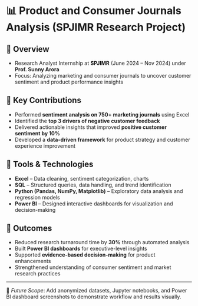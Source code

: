 # 📊 Product and Consumer Journals Analysis (SPJIMR Research Project)

## 🔹 Overview
- Research Analyst Internship at **SPJIMR** (June 2024 – Nov 2024) under **Prof. Sunny Arora**  
- Focus: Analyzing marketing and consumer journals to uncover customer sentiment and product performance insights  

## 🔹 Key Contributions
- Performed **sentiment analysis on 750+ marketing journals** using Excel  
- Identified the **top 3 drivers of negative customer feedback**  
- Delivered actionable insights that improved **positive customer sentiment by 10%**  
- Developed a **data-driven framework** for product strategy and customer experience improvement  

## 🔹 Tools & Technologies
- **Excel** – Data cleaning, sentiment categorization, charts  
- **SQL** – Structured queries, data handling, and trend identification  
- **Python (Pandas, NumPy, Matplotlib)** – Exploratory data analysis and regression models  
- **Power BI** – Designed interactive dashboards for visualization and decision-making  

## 🔹 Outcomes
- Reduced research turnaround time by **30%** through automated analysis  
- Built **Power BI dashboards** for executive-level insights  
- Supported **evidence-based decision-making** for product enhancements  
- Strengthened understanding of consumer sentiment and market research practices  

---

📌 *Future Scope*: Add anonymized datasets, Jupyter notebooks, and Power BI dashboard screenshots to demonstrate workflow and results visually.
